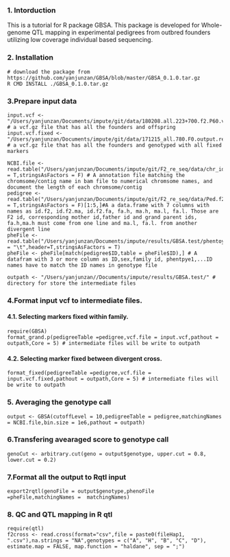 ### 1. Intorduction

This is a tutorial for R package GBSA. This package is developed for Whole-genome QTL mapping in experimental pedigrees from outbred founders utilizing low coverage individual based sequencing.

### 2. Installation 
```{bash eval=FALSE}
# download the package from https://github.com/yanjunzan/GBSA/blob/master/GBSA_0.1.0.tar.gz
R CMD INSTALL ./GBSA_0.1.0.tar.gz
```
### 3.Prepare input data
```{r eval=FALSE}
input.vcf <- "/Users/yanjunzan/Documents/impute/git/data/180208.all.223+700.f2.P60.vcf.gz" # a vcf.gz file that has all the founders and offspring
input.vcf.fixed <- "/Users/yanjunzan/Documents/impute/git/data/171215_all.780.F0.output.recode.vcf.gz" # a vcf.gz file that has all the founders and genotyped with all fixed markers

NCBI.file <- read.table("/Users/yanjunzan/Documents/impute/git/F2_re_seq/data/chr_id.match.txt",sep="\t",header = T,stringsAsFactors = F) # A annotation file matching the chromsome/contig name in bam file to numerical chromsome names, and document the length of each chromsome/contig
pedigree <- read.table("/Users/yanjunzan/Documents/impute/git/F2_re_seq/data/Ped.f2.f2.f0.txt",sep="\t",header = T,stringsAsFactors = F)[1:5,]#A a data.frame with 7 columns with names as id.f2, id.f2.ma, id.f2.fa, fa.h, ma.h, ma.l, fa.l. Those are F2 id, corresponding mother id,father id and grand parent ids, fa.h,ma.h must come from one line and ma.l, fa.l. from another divergent line
pheFile <- read.table("/Users/yanjunzan/Documents/impute/results/GBSA.test/phentoype.fam.sex.txt",sep = "\t",header=T,stringsAsFactors = T)
pheFile <- pheFile[match(pedigree$ID,table = pheFile$ID),] # A datafram with 3 or more column as ID,sex,family id, phentpye1,...ID names have to match the ID names in genotype file

outpath <- "/Users/yanjunzan//Documents/impute/results/GBSA.test/" # directory for store the intermediate files
```
  
### 4.Format input vcf to intermediate files. 
  
#### 4.1. Selecting markers fixed within family.
  
```{r eval=FALSE}
require(GBSA)
format_grand.p(pedigreeTable =pedigree,vcf.file = input.vcf,pathout = outpath,Core = 5) # intermediate files will be write to outpath
```
  
#### 4.2. Selecting marker fixed between divergent cross.
```{r eval=FALSE}
format_fixed(pedigreeTable =pedigree,vcf.file = input.vcf.fixed,pathout = outpath,Core = 5) # intermediate files will be write to outpath

```
  
### 5. Averaging the genotype call
```{r eval=FALSE}
output <- GBSA(cutoffLevel = 10,pedigreeTable = pedigree,matchingNames = NCBI.file,bin.size = 1e6,pathout = outpath)
```
  
### 6.Transfering avearaged score to genotype call
```{r eval=FALSE}
genoCut <- arbitrary.cut(geno = output$genotype, upper.cut = 0.8, lower.cut = 0.2)
```
  
### 7.Format all the output to  Rqtl input
  
```{r eval=FALSE}
export2rqtl(genoFile = output$genotype,phenoFile =pheFile,matchingNames =  matchingNames)
```
### 8. QC and QTL mapping in R qtl
```{r eval=FALSE}
require(qtl)
f2cross <- read.cross(format="csv",file = paste0(fileHap1,  ".csv"),na.strings = "NA",genotypes = c("A", "H", "B", "C", "D"), estimate.map = FALSE, map.function = "haldane", sep = ";")
```
